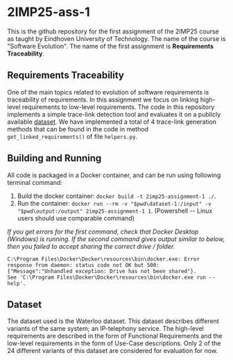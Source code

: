 # 2IMP25-ass-1
This is the github repository for the first assignment of the 2IMP25 course as taught by Eindhoven University of Technology. The name of the course is "Software Evolution".
The name of the first assignment is **Requirements Traceability**.  

## Requirements Traceability
One of the main topics related to evolution of software requirements is traceability of requirements. In this assignment we focus on linking high-level requirements to low-level requirements. The code in this repository implements a simple trace-link detection tool and evaluates it on a publicly available [dataset](#dataset). We have implemented a total of 4 trace-link generation methods that can be found in the code in method `get_linked_requirements()` of file `helpers.py`.


## Building and Running
All code is packaged in a Docker container, and can be run using following terminal command:

1. Build the docker container: `docker build -t 2imp25-assignment-1 ./`.
2. Run the container: `docker run --rm -v "$pwd\dataset-1:/input" -v "$pwd\output:/output" 2imp25-assignment-1 1`. (Powershell -- Linux users should use comparable command)

*If you get errors for the first command, check that Docker Desktop (Windows) is running. If the second command gives output similar to below, then you failed to accept sharing the correct drive / folder.*

```raw
C:\Program Files\Docker\Docker\resources\bin\docker.exe: Error response from daemon: status code not OK but 500: {"Message":"Unhandled exception: Drive has not been shared"}.
See 'C:\Program Files\Docker\Docker\resources\bin\docker.exe run --help'.
```

## Dataset
The dataset used is the Waterloo dataset. This dataset describes different variants of the same system; an IP-telephony service. The high-level requirements are described in the form of Functional Requirements and the low-level requirements in the form of Use-Case descriptions. Only 2 of the 24 different variants of this dataset are considered for evaluation for now.
